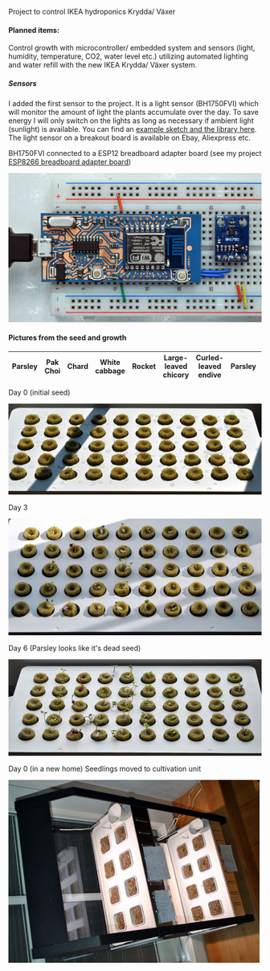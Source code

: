 Project to control IKEA hydroponics Krydda/ Växer

#### Planned items:

Control growth with microcontroller/ embedded system and sensors (light, humidity, temperature, CO2, water level etc.)  utilizing automated lighting and water refill with the new IKEA Krydda/ Växer system.

##### Sensors

I added the first sensor to the project. It is a light sensor (BH1750FVI) which will monitor the amount of light the plants accumulate over the day. To save energy I will only switch on the lights as long as necessary if ambient light (sunlight) is available.
You can find an [example sketch and the library here](https://github.com/markbeee/BH1750FVI). The light sensor on a breakout board is available on Ebay, Aliexpress etc.

BH1750FVI connected to a ESP12 breadboard adapter board
(see my project [ESP8266 breadboard adapter board](https://github.com/markbeee/ESP8266_Breakout_Board))

![BH1750FVI breadboard setup with ESP8266](/images/BH1750FVI.jpg)

#### Pictures from the seed and growth

| Parsley | Pak Choi | Chard | White cabbage | Rocket | Large-leaved chicory | Curled-leaved endive | Parsley | Watercress | Basil |
|---------|----------|-------|---------------|--------|---------------|----------------|---------|------------|-------|

Day 0 (initial seed)

![Initial seed day 0](/images/Day0_git_800w.jpg)

Day 3

![Seed day 3](/images/Day3_git_slant.jpg)

Day 6
(Parsley looks like it's dead seed)

![Seed day 6](/images/Day6_git_slant.jpg)

Day 0 (in a new home)
Seedlings moved to cultivation unit

![Cultivation day 0](/images/Day0_git_grow.jpg)

